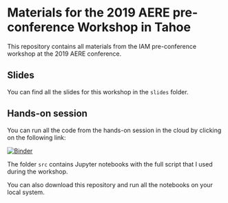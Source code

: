# Materials for the 2019 AERE pre-conference Workshop in Tahoe

This repository contains all materials from the IAM pre-conference workshop at the 2019 AERE conference.

## Slides

You can find all the slides for this workshop in the `slides` folder.

## Hands-on session

You can run all the code from the hands-on session in the cloud by clicking on the following link:

[![Binder](https://mybinder.org/badge_logo.svg)](https://mybinder.org/v2/gh/davidanthoff/teaching-2019-aere-workshop.git/v1.0.1)

The folder `src` contains Jupyter notebooks with the full script that I used during the workshop.

You can also download this repository and run all the notebooks on your local system.

